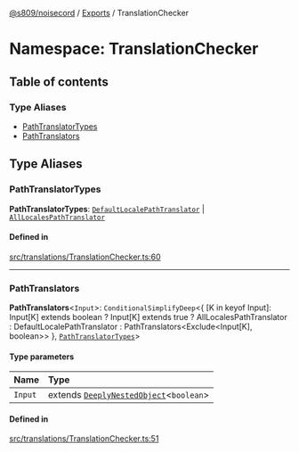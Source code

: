 [@s809/noisecord](../README.md) / [Exports](../modules.md) / TranslationChecker

# Namespace: TranslationChecker

## Table of contents

### Type Aliases

- [PathTranslatorTypes](TranslationChecker.md#pathtranslatortypes)
- [PathTranslators](TranslationChecker.md#pathtranslators)

## Type Aliases

### PathTranslatorTypes

 **PathTranslatorTypes**: [`DefaultLocalePathTranslator`](../classes/DefaultLocalePathTranslator.md) \| [`AllLocalesPathTranslator`](../classes/AllLocalesPathTranslator.md)

#### Defined in

[src/translations/TranslationChecker.ts:60](https://github.com/s809/noisecord/blob/master/src/translations/TranslationChecker.ts#L60)

___

### PathTranslators

 **PathTranslators**<`Input`\>: `ConditionalSimplifyDeep`<{ [K in keyof Input]: Input[K] extends boolean ? Input[K] extends true ? AllLocalesPathTranslator : DefaultLocalePathTranslator : PathTranslators<Exclude<Input[K], boolean\>\> }, [`PathTranslatorTypes`](TranslationChecker.md#pathtranslatortypes)\>

#### Type parameters

| Name | Type |
| :------ | :------ |
| `Input` | extends [`DeeplyNestedObject`](../modules.md#deeplynestedobject)<`boolean`\> |

#### Defined in

[src/translations/TranslationChecker.ts:51](https://github.com/s809/noisecord/blob/master/src/translations/TranslationChecker.ts#L51)
